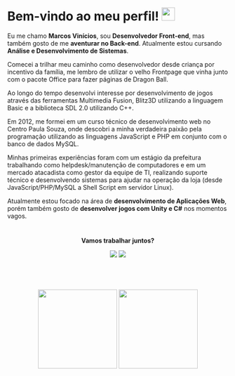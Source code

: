 <h1 align="left">Bem-vindo ao meu perfil! <img src="https://github.githubassets.com/images/mona-loading-dark.gif" width="30"></h1>

<p>Eu me chamo <strong>Marcos Vinícios</strong>, sou <strong>Desenvolvedor Front-end</strong>, mas também gosto de me <strong>aventurar no Back-end</strong>. Atualmente estou cursando <strong>Análise e Desenvolvimento de Sistemas</strong>.</p>
<p>Comecei a trilhar meu caminho como desenvolvedor desde criança por incentivo da família, me lembro de utilizar o velho Frontpage que vinha junto com o pacote Office para fazer páginas de Dragon Ball.</p>
<p>Ao longo do tempo desenvolvi interesse por desenvolvimento de jogos através das ferramentas Multimedia Fusion, Blitz3D utilizando a linguagem Basic e a biblioteca SDL 2.0 utilizando C++.</p>
<p>Em 2012, me formei em um curso técnico de desenvolvimento web no Centro Paula Souza, onde descobri a minha verdadeira paixão pela programação utilizando as linguagens JavaScript e PHP em conjunto com o banco de dados MySQL.</p>
<p>Minhas primeiras experiências foram com um estágio da prefeitura trabalhando como helpdesk/manutenção de computadores e em um mercado atacadista como gestor da equipe de TI, realizando suporte técnico e desenvolvendo sistemas para ajudar na operação da loja (desde JavaScript/PHP/MySQL a Shell Script em servidor Linux).</p>
<p>Atualmente estou focado na área de <strong>desenvolvimento de Aplicações Web</strong>, porém também gosto de <strong>desenvolver jogos com Unity e C#</strong> nos momentos vagos.</p> 

#

<div align="center">
  <p><strong>Vamos trabalhar juntos?</strong></p>

  <a href="mailto:contato@marcoswolf.com.br"><img src="https://img.shields.io/badge/Gmail-D14836?style=for-the-badge&logo=gmail&logoColor=white"/></a>
  <a href="https://www.linkedin.com/in/marcoswolf/" target="_blank" rel="noopener noreferrer"><img src="https://img.shields.io/badge/LinkedIn-0077B5?style=for-the-badge&logo=linkedin&logoColor=white"/></a>
</div>

#

<br/><div align="center">
  <img height="180em" src="https://github-readme-stats-sigma-five.vercel.app/api/top-langs/?username=marcoswolf&layout=compact&langs_count=16&theme=midnight-purple"/>
  <img height="180em" src="https://github-readme-stats-sigma-five.vercel.app/api/?username=marcoswolf&layout=compact&theme=midnight-purple"/>
</div>
